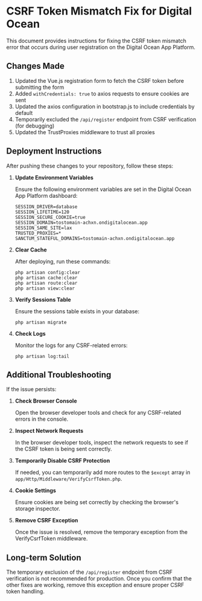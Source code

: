 # CSRF Token Mismatch Fix for Digital Ocean

This document provides instructions for fixing the CSRF token mismatch error that occurs during user registration on the Digital Ocean App Platform.

## Changes Made

1. Updated the Vue.js registration form to fetch the CSRF token before submitting the form
2. Added `withCredentials: true` to axios requests to ensure cookies are sent
3. Updated the axios configuration in bootstrap.js to include credentials by default
4. Temporarily excluded the `/api/register` endpoint from CSRF verification (for debugging)
5. Updated the TrustProxies middleware to trust all proxies

## Deployment Instructions

After pushing these changes to your repository, follow these steps:

1. **Update Environment Variables**

   Ensure the following environment variables are set in the Digital Ocean App Platform dashboard:

   ```
   SESSION_DRIVER=database
   SESSION_LIFETIME=120
   SESSION_SECURE_COOKIE=true
   SESSION_DOMAIN=tostomain-achxn.ondigitalocean.app
   SESSION_SAME_SITE=lax
   TRUSTED_PROXIES=*
   SANCTUM_STATEFUL_DOMAINS=tostomain-achxn.ondigitalocean.app
   ```

2. **Clear Cache**

   After deploying, run these commands:

   ```
   php artisan config:clear
   php artisan cache:clear
   php artisan route:clear
   php artisan view:clear
   ```

3. **Verify Sessions Table**

   Ensure the sessions table exists in your database:

   ```
   php artisan migrate
   ```

4. **Check Logs**

   Monitor the logs for any CSRF-related errors:

   ```
   php artisan log:tail
   ```

## Additional Troubleshooting

If the issue persists:

1. **Check Browser Console**

   Open the browser developer tools and check for any CSRF-related errors in the console.

2. **Inspect Network Requests**

   In the browser developer tools, inspect the network requests to see if the CSRF token is being sent correctly.

3. **Temporarily Disable CSRF Protection**

   If needed, you can temporarily add more routes to the `$except` array in `app/Http/Middleware/VerifyCsrfToken.php`.

4. **Cookie Settings**

   Ensure cookies are being set correctly by checking the browser's storage inspector.

5. **Remove CSRF Exception**

   Once the issue is resolved, remove the temporary exception from the VerifyCsrfToken middleware.

## Long-term Solution

The temporary exclusion of the `/api/register` endpoint from CSRF verification is not recommended for production. Once you confirm that the other fixes are working, remove this exception and ensure proper CSRF token handling. 